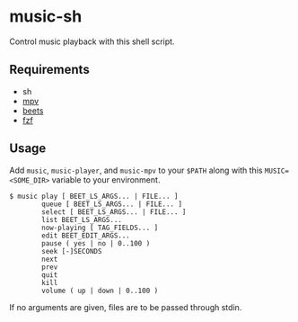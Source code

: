 # music-sh
Control music playback with this shell script.

## Requirements

- sh
- [mpv](https://github.com/mpv-player/mpv)
- [beets](https://github.com/sampsyo/beets)
- [fzf](https://github.com/junegunn/fzf)


## Usage

Add `music`, `music-player`, and `music-mpv` to your `$PATH` along with this
`MUSIC=<SOME_DIR>` variable to your environment.

    $ music play [ BEET_LS_ARGS... | FILE... ]
            queue [ BEET_LS_ARGS... | FILE... ]
            select [ BEET_LS_ARGS... | FILE... ]
            list BEET_LS_ARGS...
            now-playing [ TAG_FIELDS... ]
            edit BEET_EDIT_ARGS...
            pause ( yes | no | 0..100 )
            seek [-]SECONDS
            next
            prev
            quit
            kill
            volume ( up | down | 0..100 )

If no arguments are given, files are to be passed through stdin.
